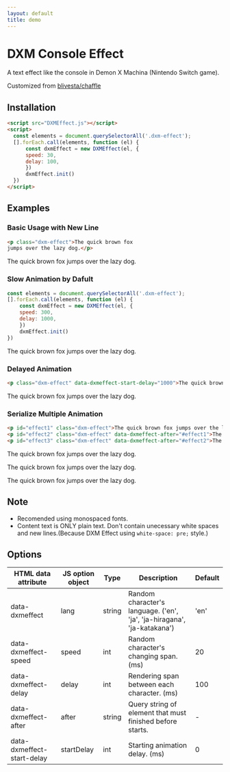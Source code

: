 ```yaml
---
layout: default
title: demo
---
```


<h1 class="dxm-effect">DXM Console Effect</h1>

<p class="dxm-effect">A text effect like the console in Demon X Machina (Nintendo Switch game).</p>

Customized from [blivesta/chaffle](https://github.com/blivesta/chaffle)

## Installation

```html
<script src="DXMEffect.js"></script>
<script>
  const elements = document.querySelectorAll('.dxm-effect');
  [].forEach.call(elements, function (el) {
      const dxmEffect = new DXMEffect(el, { 
      speed: 30,
      delay: 100,
      })
      dxmEffect.init()
  })
</script>
```

## Examples

### Basic Usage with New Line
```html
<p class="dxm-effect">The quick brown fox
jumps over the lazy dog.</p>
```

<p class="dxm-effect">The quick brown fox
jumps over the lazy dog.</p>

### Slow Animation by Dafult

```javascript
const elements = document.querySelectorAll('.dxm-effect');
[].forEach.call(elements, function (el) {
    const dxmEffect = new DXMEffect(el, { 
    speed: 300,
    delay: 1000,
    })
    dxmEffect.init()
})
```

<p class="dxm-effect-slow">The quick brown fox jumps over the lazy dog.</p>

### Delayed Animation

```html
<p class="dxm-effect" data-dxmeffect-start-delay="1000">The quick brown fox jumps over the lazy dog.</p>
```

<p class="dxm-effect" data-dxmeffect-start-delay="1000">The quick brown fox jumps over the lazy dog.</p>

### Serialize Multiple Animation

```html
<p id="effect1" class="dxm-effect">The quick brown fox jumps over the lazy dog.</p>
<p id="effect2" class="dxm-effect" data-dxmeffect-after="#effect1">The quick brown fox jumps over the lazy dog.</p>
<p id="effect3" class="dxm-effect" data-dxmeffect-after="#effect2">The quick brown fox jumps over the lazy dog.</p>
```

<p id="effect1" class="dxm-effect">The quick brown fox jumps over the lazy dog.</p>
<p id="effect2" class="dxm-effect" data-dxmeffect-after="#effect1">The quick brown fox jumps over the lazy dog.</p>
<p id="effect3" class="dxm-effect" data-dxmeffect-after="#effect2">The quick brown fox jumps over the lazy dog.</p>

## Note
- Recomended using monospaced fonts.
- Content text is ONLY plain text. Don't contain unecessary white spaces and new lines.(Because DXM Effect using `white-space: pre;` style.)

## Options

| HTML data attribute        | JS option object | Type   | Description                                                             | Default |
|----------------------------|------------------|--------|-------------------------------------------------------------------------|---------|
| data-dxmeffect             | lang             | string | Random character's language. ('en', 'ja', 'ja-hiragana', 'ja-katakana') | 'en'    |
| data-dxmeffect-speed       | speed            | int    | Random character's changing span. (ms)                                  | 20      |
| data-dxmeffect-delay       | delay            | int    | Rendering span between each character. (ms)                             | 100     |
| data-dxmeffect-after       | after            | string | Query string of element that must finished before starts.               | -       |
| data-dxmeffect-start-delay | startDelay       | int    | Starting animation delay. (ms)                                          | 0       |

